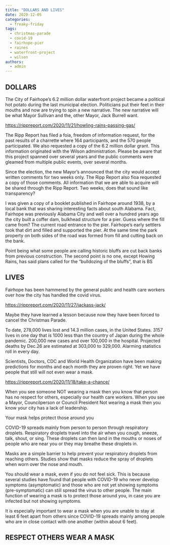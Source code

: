 ```yaml
---
title: "DOLLARS AND LIVES"
date: 2020-12-05
categories: 
  - freaky-friday
tags: 
  - christmas-parade
  - covid-19
  - fairhope-pier
  - raines
  - waterfront-project
  - wilson
authors: 
  - admin
---
```


## DOLLARS

The City of Fairhope’s 6.2 million dollar waterfront project became a political hot potato during the last municipal election. Politicians put their feet in their mouths and now are trying to spin a new narrative. The new narrative will be what Mayor Sullivan and the, other Mayor, Jack Burrell want.

https://rippreport.com/2020/11/21/howling-rains-passing-gas/

The Ripp Report has filed a foia, freedom of information request, for the past results of a charrette where 164 participants, and the 570 people participated. We also requested a copy of the 6.2 million dollar grant. This information originated with the Wilson administration. Please be aware that this project spanned over several years and the public comments were gleamed from multiple public events, over several months.

Since the election, the new Mayor’s announced that the city would accept written comments for two weeks only. The Ripp Report also fioa requested a copy of those comments. All information that we are able to acquire will be shared through the Ripp Report. Two weeks, does that sound like transparency?

I was given a copy of a booklet published in Fairhope around 1938, by a local bank that was sharing interesting facts about south Alabama. Fact, Fairhope was previously Alabama City and well over a hundred years ago the city built a coffer dam, bulkhead structure for a pier. Guess where the fill came from? The current road entrance to the pier. Fairhope’s early settlers took that dirt and filled and supported the pier. At the same time the park property on both sides of the road was formed from fill and cutting back on the bank.

Point being what some people are calling historic bluffs are cut back banks from previous construction. The second point is no one, except Howing Rains, has said plans called for the “bulldozing of the bluffs”, that is BS

## LIVES

Fairhope has been hammered by the general public and health care workers over how the city has handled the covid virus.

https://rippreport.com/2020/11/27/jackass-jack/

Maybe they have learned a lesson because now they have been forced to cancel the Christmas Parade.

To date, 278,000 lives lost and 14.3 million cases, in the United States. 3157 lives in one day that is 1000 less than the country of Japan during the whole pandemic. 200,000 new cases and over 100,000 in the hospital. Projected deaths by Dec.26 are estimated at 303,000 to 329,000. Alarming statistics roll in every day.

Scientists, Doctors, CDC and World Health Organization have been making predictions for months and each month they are proven right. Yet we have people that still will not even wear a mask.

https://rippreport.com/2020/11/18/take-a-chance/

When you see someone NOT wearing a mask then you know that person has no respect for others, especially our health care workers. When you see a Mayor, Councilperson or Council President Not wearing a mask then you know your city has a lack of leadership.

Your mask helps protect those around you

COVID-19 spreads mainly from person to person through respiratory droplets. Respiratory droplets travel into the air when you cough, sneeze, talk, shout, or sing. These droplets can then land in the mouths or noses of people who are near you or they may breathe these droplets in.

Masks are a simple barrier to help prevent your respiratory droplets from reaching others. Studies show that masks reduce the spray of droplets when worn over the nose and mouth.

You should wear a mask, even if you do not feel sick. This is because several studies have found that people with COVID-19 who never develop symptoms (asymptomatic) and those who are not yet showing symptoms (pre-symptomatic) can still spread the virus to other people. The main function of wearing a mask is to protect those around you, in case you are infected but not showing symptoms.

It is especially important to wear a mask when you are unable to stay at least 6 feet apart from others since COVID-19 spreads mainly among people who are in close contact with one another (within about 6 feet).

## RESPECT OTHERS WEAR A MASK

